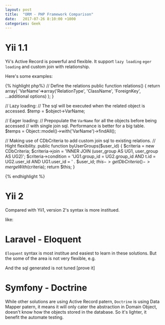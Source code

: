 ```yaml
---
layout: post
title:  "ORM - PHP Framework Comparison"
date:   2017-07-26 8:10:00 +1000
categories: Geek
---
```


Yii 1.1
=======
Yii's Active Record is powerful and flexible. It support `lazy loading` `eger loading` and custom join with relationship.

Here's some examples:

{% highlight php%}
// Define the relations
public function relations()
{
  return array(
    'VarName'=>array('RelationType', 'ClassName', 'ForeignKey', ...additional options)
  );
}

// Lazy loading:
// The sql will be executed when the related object is accessed.
$temp = $object->VarName;

// Eager loading:
// Prepopulate the `VarName` for all the objects before being accessed
// with single join sql. Performance is better for a big table.
$temps = Object::model()->with('VarName')->findAll();

// Making use of CDbCriteria to add custom join sql to existing relations. 
// Hight flexibility.
public function byUserGroups($user_id) {
  $criteria = new CDbCriteria;
  $criteria->join = 'INNER JOIN (user_group AS UG1, user_group AS UG2)';
  $criteria->condition = 'UG1.group_id = UG2.group_id
    AND t.id = UG2.user_id
    AND UG1.user_id = ' . $user_id;
  $this->getDbCriteria()->mergeWith($criteria);
  return $this;
}

{% endhighlight %}


Yii 2
=====
Compared with Yii1, version 2's syntax is more institued.

like:


Laravel - Eloquent
===================
`Eloquent` syntax is most institue and easiest to learn in these solutions. But the some of the area is not very flexible, e.g.

And the sql generated is not tuned [prove it]

Symfony - Doctrine
===================
While other solutions are using Active Record patern, `Doctrine` is using Data Mapper patern, it means it will only cater the abstraction in Domain Object, doesn't know how the objects stored in the database. So it's lighter, it benefit the automate testing.
